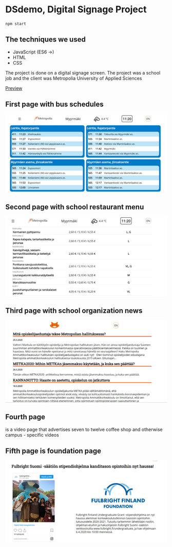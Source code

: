 # DSdemo, Digital Signage Project

```
npm start
```

<div>
    <h2>The techniques we used</h2>
 <ul>
        <li>
            JavaScript (ES6 ->)
        </li>
         <li>
           HTML
        </li>
          <li>
           CSS
        </li>
      </ul>
</div>
<p> 
The project is done on a digital signage screen. The project was a school job and the client was Metropolia University of Applied Sciences
</p>
<p><a href="http://users.metropolia.fi/~mariksep/vuosi2_periodi_3/projekti/">Preview</a></p>
<h2>First page with bus schedules</h2>
<img src="https://github.com/mariksep/DSdemo/blob/master/front.JPG" alt="first page" >
<h2>Second page with school restaurant menu
</h2>
<img src="https://github.com/mariksep/DSdemo/blob/master/food.JPG" alt="first page" >
<h2>Third page with 
school organization news
</h2>
<img src="https://github.com/mariksep/DSdemo/blob/master/news.JPG" alt="first page" >
<h2>Fourth page
</h2>
<p> 
is a video page that advertises seven to twelve coffee shop and otherwise campus - specific videos</p>
<h2>Fifth page is foundation page

</h2>
<img src="https://github.com/mariksep/DSdemo/blob/master/add.JPG" alt="first page" >
